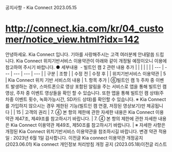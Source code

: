 공지사항 - Kia Connect
2023.05.15
# http://connect.kia.com/kr/04_customer/notice_view.html?idx=142
안녕하세요. Kia Connect 입니다.
기아를 사랑해주시는 고객 여러분께 안내말씀 드립니다.
Kia Connect 위치기반서비스 이용약관이 아래와 같이 개정될 예정이오니 이용에 참고하여 주시기 바랍니다.
● 세부내용
 - 빌트인 캠 2 관련 내용 추가
|  |  |  |  |  |
| --- | --- | --- | --- | --- |
| 구분 | 조항 | | 수정 전 | 수정 후 |
| 위치기반서비스 이용약관 | 5 | Kia Connect 위치 기반 서비스의 내용 | 1.  항목 추가 | ⑥빌트인 캠  1) 주차 중 이벤트 발생하는 경우, 스마트폰으로 영상 포함된 알림을 주는 서비스로 앱을 통해 빌트인 캠 영상, 주차 중 이벤트 영상들을 확인 할 수 있습니다. 또한 앱을 통해 빌트인 캠 상태(주차중 이벤트 횟수, 녹화가능시간, SD카드 상태)를 확인할 수 있습니다.  ※ Kia Connect를 가입하지 않으시는 경우 제한된 기능(빌트인 캠 연결, 저장된 영상보기)만 제공됩니다 |
| 15 | 고객의 권리 | 7.  ④ 본 항의 제한에 관한 자세한 내용은 Kia Connect 이용약관 제47조, 제49조를 참고하시기 바랍니다. | 7.  ④ 본 항의 제한에 관한 자세한 내용은 Kia Connect 이용약관 제49조, 제50조를 참고하시기 바랍니다. |
※ 자세한 사항은 개정된 Kia Connect 위치기반서비스 이용약관을 참조하시길 바랍니다.
변경 약관 적용일 : 2023년 6월 1일
감사합니다.
이전글 Kia connect 이용약관 개정공지 (2023.06.01)
Kia connect 개인정보 처리방침 개정 공지 (2023.05.18)이전글
리스트
